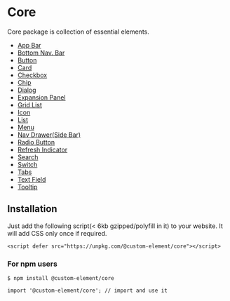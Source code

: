 # Core


Core package is collection of essential elements.

-   [App Bar](https://custom-element.github.io/#app-bar)
-   [Bottom Nav. Bar](https://custom-element.github.io/#bottom-nav-bar)
-   [Button](https://custom-element.github.io/#button)
-   [Card](https://custom-element.github.io/#card)
-   [Checkbox](https://custom-element.github.io/#checkbox)
-   [Chip](https://custom-element.github.io/#chip)
-   [Dialog](https://custom-element.github.io/#dialog)
-   [Expansion Panel](https://custom-element.github.io/#expansion-panel)
-   [Grid List](https://custom-element.github.io/#grid-list)
-   [Icon](https://custom-element.github.io/#icon)
-   [List](https://custom-element.github.io/#list)
-   [Menu](https://custom-element.github.io/#menu)
-   [Nav Drawer(Side Bar)](https://custom-element.github.io/#nav-drawer)
-   [Radio Button](https://custom-element.github.io/#radio-button)
-   [Refresh Indicator](https://custom-element.github.io/#refresh-indicator)
-   [Search](https://custom-element.github.io/#search)
-   [Switch](https://custom-element.github.io/#switch)
-   [Tabs](https://custom-element.github.io/#tabs)
-   [Text Field](https://custom-element.github.io/#text-field)
-   [Tooltip](https://custom-element.github.io/#tooltip)

## Installation
Just add the following script(< 6kb gzipped/polyfill in it) to your website. It will add CSS only once if required.
```
<script defer src="https://unpkg.com/@custom-element/core"></script>
```

### For npm users
```
$ npm install @custom-element/core

import '@custom-element/core'; // import and use it
```